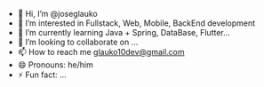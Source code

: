 - 👋 Hi, I’m @joseglauko
- 👀 I’m interested in Fullstack, Web, Mobile, BackEnd development
- 🌱 I’m currently learning Java + Spring, DataBase, Flutter...
- 💞️ I’m looking to collaborate on ...
- 📫 How to reach me glauko10dev@gmail.com
- 😄 Pronouns: he/him
- ⚡ Fun fact: ...

<!---
joseglauko/joseglauko is a ✨ special ✨ repository because its `README.md` (this file) appears on your GitHub profile.
You can click the Preview link to take a look at your changes.
--->
